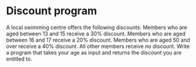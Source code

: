 # Discount program 

A local swimming centre offers the following discounts:
Members who are aged between 13 and 15 receive a 30% discount.
Members who are aged between 16 and 17 receive a 20% discount.
Members who are aged 50 and over receive a 40% discount.
All other members receive no discount. 
Write a program that takes your age as input and returns the discount you are entitled to.

